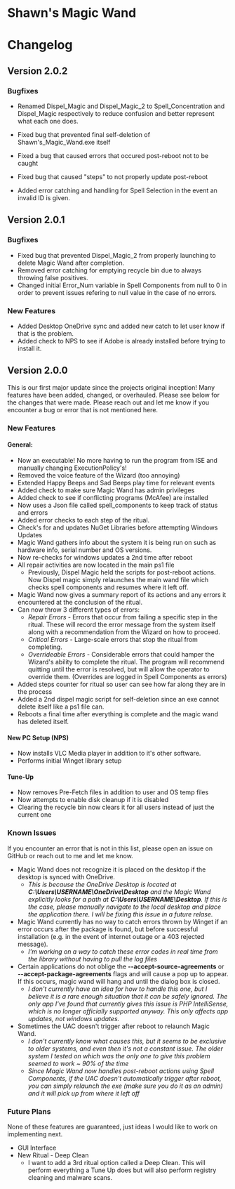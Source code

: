# Shawn's Magic Wand
# Changelog

## Version 2.0.2

### Bugfixes
- Renamed Dispel_Magic and Dispel_Magic_2 to Spell_Concentration and Dispel_Magic respectively to reduce confusion and better represent what each one does.

- Fixed bug that prevented final self-deletion of Shawn's_Magic_Wand.exe itself

- Fixed a bug that caused errors that occured post-reboot not to be caught

- Fixed bug that caused "steps" to not properly update post-reboot

- Added error catching and handling for Spell Selection in the event an invalid ID is given.
## Version 2.0.1

### Bugfixes
- Fixed bug that prevented Dispel_Magic_2 from properly launching to delete Magic Wand after completion.
- Removed error catching for emptying recycle bin due to always throwing false positives.
- Changed initial Error_Num variable in Spell Components from null to 0 in order to prevent issues refering to null value in the case of no errors. 

### New Features
- Added Desktop OneDrive sync and added new catch to let user know if that is the problem.
- Added check to NPS to see if Adobe is already installed before trying to install it.

## Version 2.0.0
This is our first major update since the projects original inception! Many features have been added, changed, or overhauled. Please see below for the changes that were made. Please reach out and let me know if you encounter a bug or error that is not mentioned here.

### New Features

#### General:
- Now an executable! No more having to run the program from ISE and manually changing ExecutionPolicy's!
- Removed the voice feature of the Wizard (too annoying)
- Extended Happy Beeps and Sad Beeps play time for relevant events
- Added check to make sure Magic Wand has admin privileges
- Added check to see if conflicting programs (McAfee) are installed
- Now uses a Json file called spell_components to keep track of status and errors
- Added error checks to each step of the ritual.
- Check's for and updates NuGet Libraries before attempting Windows Updates
- Magic Wand gathers info about the system it is being run on such as hardware info, serial number and OS versions.
- Now re-checks for windows updates a 2nd time after reboot
- All repair activities are now located in the main ps1 file
	- Previously, Dispel Magic held the scripts for post-reboot actions. Now Dispel magic simply relaunches the main wand file which checks spell components and resumes where it left off.
- Magic Wand now gives a summary report of its actions and any errors it encountered at the conclusion of the ritual.
-  Can now throw 3 different types of errors:
	- *Repair Errors* - Errors that occur from failing a specific step in the ritual. These will record the error message from the system itself along with a recommendation from the Wizard on how to proceed.
	- *Critical Errors* - Large-scale errors that stop the ritual from completing.
	- *Overrideable Errors* - Considerable errors that could hamper the Wizard's ability to complete the ritual. The program will recommend quitting until the error is resolved, but will allow the operator to override them. (Overrides are logged in Spell Components as errors)
- Added steps counter for ritual so user can see how far along they are in the process
- Added a 2nd dispel magic script for self-deletion since an exe cannot delete itself like a ps1 file can.
- Reboots a final time after everything is complete and the magic wand has deleted itself.

#### New PC Setup (NPS)
- Now installs VLC Media player in addition to it's other software.
- Performs initial Winget library setup

#### Tune-Up
- Now removes Pre-Fetch files in addition to user and OS temp files
- Now attempts to enable disk cleanup if it is disabled
- Clearing the recycle bin now clears it for all users instead of just the current one

### Known Issues
If you encounter an error that is not in this list, please open an issue on GitHub or reach out to me and let me know.

- Magic Wand does not recognize it is placed on the desktop if the desktop is synced with OneDrive. 
	- *This is because the OneDrive Desktop is located at **C:\Users\USERNAME\OneDrive\Desktop** and the Magic Wand explicitly looks for a path at **C:\Users\USERNAME\Desktop**. If this is the case, please manually navigate to the local desktop and place the application there. I will be fixing this issue in a future relase.*
- Magic Wand currently has no way to catch errors thrown by Winget if an error occurs after the package is found, but before successful installation (e.g. in the event of internet outage or a 403 rejected message).
	- *I'm working on a way to catch these error codes  in real time from the library without having to pull the log files*
- Certain applications do not oblige the **--accept-source-agreements** or **--accept-package-agreements** flags and will cause a pop up to appear. If this occurs, magic wand will hang and until the dialog box is closed. 
	- *I don't currently have an idea for how to handle this one, but I believe it is a rare enough situation that it can be safely ignored. The only app I've found that currently gives this issue is PHP IntelliSense, which is no longer officially supported anyway. This only affects app updates, not windows updates.*
- Sometimes the UAC doesn't trigger after reboot to relaunch Magic Wand. 
	- *I don't currently know what causes this, but it seems to be exclusive to older systems, and even then it's not a constant issue. The older system I tested on which was the only one to give this problem seemed to work ~ 90% of the time*
	- *Since Magic Wand now handles post-reboot actions using Spell Components, if the UAC doesn't automatically trigger after reboot, you can simply relaunch the exe (make sure you do it as an admin) and it will pick up from where it left off* 

### Future Plans

None of these features are guaranteed, just ideas I would like to work on implementing next.

- GUI Interface
- New Ritual - Deep Clean
	- I want to add a 3rd ritual option called a Deep Clean. This will perform everything a Tune Up does but will also perform registry cleaning and malware scans.